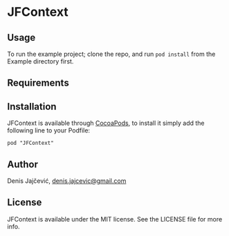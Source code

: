# JFContext

## Usage

To run the example project; clone the repo, and run `pod install` from the Example directory first.

## Requirements

## Installation

JFContext is available through [CocoaPods](http://cocoapods.org), to install
it simply add the following line to your Podfile:

    pod "JFContext"

## Author

Denis Jajčević, denis.jajcevic@gmail.com

## License

JFContext is available under the MIT license. See the LICENSE file for more info.

